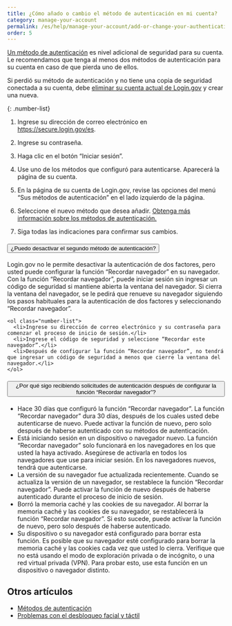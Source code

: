 ```yaml
---
title: ¿Cómo añado o cambio el método de autenticación en mi cuenta?
category: manage-your-account
permalink: /es/help/manage-your-account/add-or-change-your-authentication-method/
order: 5
---
```


[Un método de autenticación](/es/help/get-started/authentication-methods/) es nivel adicional de seguridad para su cuenta. Le recomendamos que tenga al menos dos métodos de autenticación para su cuenta en caso de que pierda uno de ellos.

Si perdió su método de autenticación y no tiene una copia de seguridad conectada a su cuenta, debe [eliminar su cuenta actual de Login.gov](/es/help/manage-your-account/delete-your-account/) y crear una nueva.

{: .number-list}

1. Ingrese su dirección de correo electrónico en <https://secure.login.gov/es>.

2. Ingrese su contraseña.

3. Haga clic en el botón “Iniciar sesión”.

4. Use uno de los métodos que configuró para autenticarse. Aparecerá la página de su cuenta.

5. En la página de su cuenta de Login.gov, revise las opciones del menú “Sus métodos de autenticación” en el lado izquierdo de la página.

6. Seleccione el nuevo método que desea añadir. [Obtenga más información sobre los métodos de autenticación.](/es/help/get-started/authentication-methods/)

7. Siga todas las indicaciones para confirmar sus cambios.

<div class="usa-accordion usa-accordion--bordered margin-y-4">
  <h4 class="usa-accordion__heading">
    <button
      type="button"
      class="usa-accordion__button"
      aria-expanded="false"
      aria-controls="b-a1"
    >
      ¿Puedo desactivar el segundo método de autenticación?
    </button>
  </h4>
  <div id="b-a1" class="usa-accordion__content usa-prose">
    <p>Login.gov no le permite desactivar la autenticación de dos factores, pero usted puede configurar la función “Recordar navegador” en su navegador. Con la función “Recordar navegador”, puede iniciar sesión sin ingresar un código de seguridad si mantiene abierta la ventana del navegador. Si cierra la ventana del navegador, se le pedirá que renueve su navegador siguiendo los pasos habituales para la autenticación de dos factores y seleccionando “Recordar navegador”.</p>

    <ol class="number-list">
      <li>Ingrese su dirección de correo electrónico y su contraseña para comenzar el proceso de inicio de sesión.</li>
      <li>Ingrese el código de seguridad y seleccione “Recordar este navegador”.</li>
      <li>Después de configurar la función “Recordar navegador”, no tendrá que ingresar un código de seguridad a menos que cierre la ventana del navegador.</li>
    </ol>
  </div>
</div>

<div class="usa-accordion usa-accordion--bordered margin-y-4">
  <h4 class="usa-accordion__heading">
    <button
      type="button"
      class="usa-accordion__button"
      aria-expanded="false"
      aria-controls="b-a2"
    >
      ¿Por qué sigo recibiendo solicitudes de autenticación después de configurar la función “Recordar navegador”?
    </button>
  </h4>
  <div id="b-a2" class="usa-accordion__content usa-prose">
    <ul>
      <li>Hace 30 días que configuró la función “Recordar navegador”. La función “Recordar navegador” dura 30 días, después de los cuales usted debe autenticarse de nuevo. Puede activar la función de nuevo, pero solo después de haberse autenticado con su métodos de autenticación.</li>
      <li>Está iniciando sesión en un dispositivo o navegador nuevo.  La función “Recordar navegador” solo funcionará en los navegadores en los que usted la haya activado. Asegúrese de activarla en todos los navegadores que use para iniciar sesión. En los navegadores nuevos, tendrá que autenticarse.</li>
      <li>La versión de su navegador fue actualizada recientemente. Cuando se actualiza la versión de un navegador, se restablece la función “Recordar navegador”. Puede activar la función de nuevo después de haberse autenticado durante el proceso de inicio de sesión.</li>
      <li>Borró la memoria caché y las cookies de su navegador. Al borrar la memoria caché y las cookies de su navegador, se restablecerá la función “Recordar navegador”. Si esto sucede, puede activar la función de nuevo, pero solo después de haberse autenticado.</li>
      <li>Su dispositivo o su navegador está configurado para borrar esta función. Es posible que su navegador esté configurado para borrar la memoria caché y las cookies cada vez que usted lo cierra. Verifique que no está usando el modo de exploración privada o de incógnito, o una red virtual privada (VPN). Para probar esto, use esta función en un dispositivo o navegador distinto.</li>
    </ul>
  </div>
</div>

## Otros artículos

* [Métodos de autenticación](/es/help/get-started/authentication-methods/)
* [Problemas con el desbloqueo facial y táctil](/es/help/trouble-signing-in/authentication/face-and-touch-unlock/)
